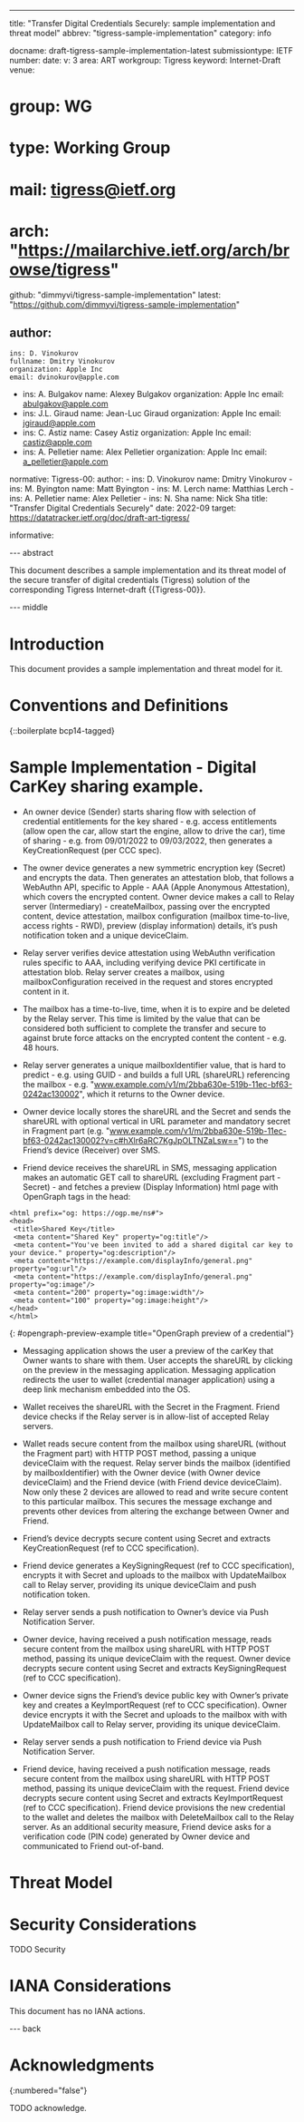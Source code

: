 ---

title: "Transfer Digital Credentials Securely: sample implementation and threat model"
abbrev: "tigress-sample-implementation"
category: info

docname: draft-tigress-sample-implementation-latest
submissiontype: IETF
number:
date:
v: 3
area: ART
workgroup: Tigress
keyword: Internet-Draft
venue:
#  group: WG
#  type: Working Group
#  mail: tigress@ietf.org
#  arch: "https://mailarchive.ietf.org/arch/browse/tigress"
  github: "dimmyvi/tigress-sample-implementation"
  latest: "https://github.com/dimmyvi/tigress-sample-implementation"

author:
 -
    ins: D. Vinokurov
    fullname: Dmitry Vinokurov
    organization: Apple Inc
    email: dvinokurov@apple.com
 -
    ins: A. Bulgakov
    name: Alexey Bulgakov
    organization: Apple Inc
    email: abulgakov@apple.com
 -
    ins: J.L. Giraud
    name: Jean-Luc Giraud
    organization: Apple Inc
    email: jgiraud@apple.com
 -
    ins: C. Astiz
    name: Casey Astiz
    organization: Apple Inc
    email: castiz@apple.com
 -
    ins: A. Pelletier
    name: Alex Pelletier
    organization: Apple Inc
    email: a_pelletier@apple.com


normative:
  Tigress-00:
    author:
    -
      ins: D. Vinokurov
      name: Dmitry Vinokurov
    -
      ins: M. Byington
      name: Matt Byington
    -
      ins: M. Lerch
      name: Matthias Lerch
    -
      ins: A. Pelletier
      name: Alex Pelletier
    -
      ins: N. Sha
      name: Nick Sha
    title: "Transfer Digital Credentials Securely"
    date: 2022-09
    target: https://datatracker.ietf.org/doc/draft-art-tigress/

informative:


--- abstract

This document describes a sample implementation and its threat model of the secure transfer of digital credentials (Tigress) solution of the corresponding Tigress Internet-draft {{Tigress-00}}.


--- middle

# Introduction

This document provides a sample implementation and threat model for it.


# Conventions and Definitions

{::boilerplate bcp14-tagged}

# Sample Implementation - Digital CarKey sharing example.

- An owner device (Sender) starts sharing flow with selection of credential entitlements for the key shared - e.g. access entitlements (allow open the car, allow start the engine, allow to drive the car), time of sharing - e.g. from 09/01/2022 to 09/03/2022, then generates a KeyCreationRequest (per CCC spec).

- The owner device generates a new symmetric encryption key (Secret) and encrypts the data. Then generates an attestation blob, that follows a WebAuthn API, specific to Apple - AAA (Apple Anonymous Attestation), which covers the encrypted content. Owner device makes a call to Relay server (Intermediary) - createMailbox, passing over the encrypted content, device attestation, mailbox configuration (mailbox time-to-live, access rights - RWD), preview (display information) details, it’s push notification token and a unique deviceClaim.

- Relay server verifies device attestation using WebAuthn verification rules specific to AAA, including verifying device PKI certificate in attestation blob. Relay server creates a mailbox, using mailboxConfiguration received in the request and stores encrypted content in it.

- The mailbox has a time-to-live, time, when it is to expire and be deleted by the Relay server. This time is limited by the value that can be considered both sufficient to complete the transfer and secure to against brute force attacks on the encrypted content the content - e.g. 48 hours.

- Relay server generates a unique mailboxIdentifier value, that is hard to predict - e.g. using GUID - and builds a full URL (shareURL) referencing the mailbox - e.g. "www.example.com/v1/m/2bba630e-519b-11ec-bf63-0242ac130002", which it returns to the Owner device.

- Owner device locally stores the shareURL and the Secret and sends the shareURL with optional vertical in URL parameter and mandatory secret in Fragment part (e.g. "www.example.com/v1/m/2bba630e-519b-11ec-bf63-0242ac130002?v=c#hXlr6aRC7KgJpOLTNZaLsw==") to the Friend’s device (Receiver) over SMS.

- Friend device receives the shareURL in SMS, messaging application makes an automatic GET call to shareURL (excluding Fragment part - Secret) - and fetches a preview (Display Information) html page with OpenGraph tags in the head:

~~~
<html prefix="og: https://ogp.me/ns#">
<head>
 <title>Shared Key</title>
 <meta content="Shared Key" property="og:title"/>
 <meta content="You've been invited to add a shared digital car key to your device." property="og:description"/>
 <meta content="https://example.com/displayInfo/general.png" property="og:url"/>
 <meta content="https://example.com/displayInfo/general.png" property="og:image"/>
 <meta content="200" property="og:image:width"/>
 <meta content="100" property="og:image:height"/>
</head>
</html>
~~~
{: #opengraph-preview-example title="OpenGraph preview of a credential"}

- Messaging application shows the user a preview of the carKey that Owner wants to share with them. User accepts the shareURL by clicking on the preview in the messaging application. Messaging application redirects the user to wallet (credential manager application) using a deep link mechanism embedded into the OS.

- Wallet receives the shareURL with the Secret in the Fragment. Friend device checks if the Relay server is in allow-list of accepted Relay servers.

- Wallet reads secure content from the mailbox using shareURL (without the Fragment part) with HTTP POST method, passing a unique deviceClaim with the request. Relay server binds the mailbox (identified by mailboxIdentifier) with the Owner device (with Owner device deviceClaim) and the Friend device (with Friend device deviceClaim). Now only these 2 devices are allowed to read and write secure content to this particular mailbox. This secures the message exchange and prevents other devices from altering the exchange between Owner and Friend.

- Friend’s device decrypts secure content using Secret and extracts KeyCreationRequest (ref to CCC specification).

- Friend device generates a KeySigningRequest (ref to CCC specification), encrypts it with Secret and uploads to the mailbox with UpdateMailbox call to Relay server, providing its unique deviceClaim and push notification token.

- Relay server sends a push notification to Owner’s device via Push Notification Server.

-  Owner device, having received a push notification message,  reads secure content from the mailbox using shareURL with HTTP POST method, passing its unique deviceClaim with the request. Owner device decrypts secure content using Secret and extracts KeySigningRequest (ref to CCC specification).

-  Owner device signs the Friend’s device public key with Owner’s private key and creates a KeyImportRequest (ref to CCC specification). Owner device encrypts it with the Secret and uploads to the mailbox with with UpdateMailbox call to Relay server, providing its unique deviceClaim.

-  Relay server sends a push notification to Friend device via Push Notification Server.

- Friend device, having received a push notification message,  reads secure content from the mailbox using shareURL with HTTP POST method, passing its unique deviceClaim with the request. Friend device decrypts secure content using Secret and extracts KeyImportRequest (ref to CCC specification). Friend device provisions the new credential to the wallet and deletes the mailbox with DeleteMailbox call to the Relay server. As an additional security measure, Friend device asks for a verification code (PIN code) generated by Owner device and communicated to Friend out-of-band.


# Threat Model


# Security Considerations

TODO Security


# IANA Considerations

This document has no IANA actions.


--- back

# Acknowledgments
{:numbered="false"}

TODO acknowledge.
